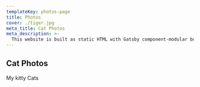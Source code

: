 ```yaml
---
templateKey: photos-page
title: Photos
cover: ./tiger.jpg
meta_title: Cat Photos
meta_description: >-
  This website is built as static HTML with Gatsby component-modular builds including a Node backend, with React components and Built with Webpack.
---
```


## Cat Photos

My kitty Cats